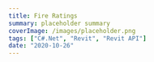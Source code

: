 ```yaml
---
title: Fire Ratings
summary: placeholder summary
coverImage: /images/placeholder.png
tags: ["C#.Net", "Revit", "Revit API"]
date: "2020-10-26"
---
```

